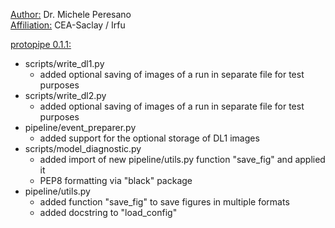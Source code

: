 <ins>Author:</ins> Dr. Michele Peresano  
<ins>Affiliation:</ins> CEA-Saclay / Irfu

<ins>protopipe 0.1.1:</ins>

* scripts/write_dl1.py
  - added optional saving of images of a run in separate file for test purposes
* scripts/write_dl2.py
  - added optional saving of images of a run in separate file for test purposes
* pipeline/event_preparer.py
  - added support for the optional storage of DL1 images
* scripts/model_diagnostic.py
  - added import of new pipeline/utils.py function "save_fig" and applied it
  - PEP8 formatting via "black" package
* pipeline/utils.py
  - added function "save_fig" to save figures in multiple formats
  - added docstring to "load_config"
